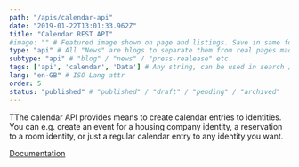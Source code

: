 ```yaml
---
path: "/apis/calendar-api"
date: "2019-01-22T13:01:33.962Z"
title: "Calendar REST API"
#image: "" # Featured image shown on page and listings. Save in same folder. Don't use svg.
type: "api" # All "News" are blogs to separate them from real pages made with MarkDown, so that they appear in blog listings etc.
subtype: "api" # "blog" / "news" / "press-realease" etc.
tags: ['api', 'calendar', 'Data'] # Any string, can be used in search / "related content"
lang: "en-GB" # ISO Lang attr
order: 5
status: "published" # "published" / "draft" / "pending" / "archived"
---
```

TThe calendar API provides means to create calendar entries to identities. You can e.g. create an event for a housing company identity, a reservation to a room identity, or just a regular calendar entry to any identity you want.

[Documentation](https://docs.oftrust.net/#calendar-api)
